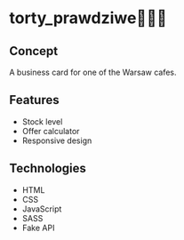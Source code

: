 # torty_prawdziwe👩‍🍳🎂

## Concept
A business card for one of the Warsaw cafes. 

## Features
* Stock level
* Offer calculator
* Responsive design

## Technologies
* HTML
* CSS
* JavaScript
* SASS
* Fake API


